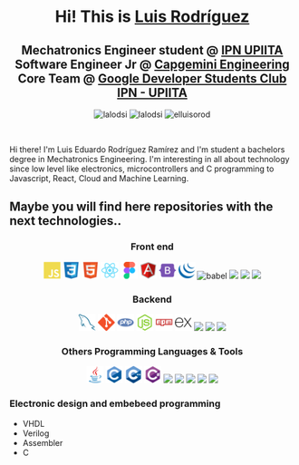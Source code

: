 <h1 align="center">Hi! This is <a href="https://www.linkedin.com/in/luis-rodriguez-935613141/">Luis Rodríguez</a></h1>
<h2 align="center">
  Mechatronics Engineer student @ <a href="https://www.upiita.ipn.mx/">IPN UPIITA</a> <br>
  Software Engineer Jr @ <a href="https://capgemini-engineering.com/us/en/">Capgemini Engineering</a> <br>
  Core Team @ <a href="https://gdsc.community.dev/national-polytechnic-institute-of-mexico-upiita/">Google Developer Students Club IPN - UPIITA</a> <br>
</h2>

<div align="center">
  <p align="center" href="https://github.com/lalodsi"> 
    <img src="https://komarev.com/ghpvc/?username=lalodsi&label=Profile%20views&color=0f75b6&style=flat&color=yellow" alt="lalodsi"/> 
    <img src="https://img.shields.io/github/followers/lalodsi.svg?style=flat&logo=github&label=Follow&maxAge=2592000&color=blue" alt="lalodsi"/> 
    <img src="https://img.shields.io/twitter/follow/elluisorod?color=purple&label=Follow&logo=twitter&style=flat" alt="elluisorod"/>   
  </p>
</div>

<br>

Hi there! I'm Luis Eduardo Rodríguez Ramírez and I'm student a bachelors degree in Mechatronics Engineering. I'm interesting in all about technology since low level like electronics, microcontrollers and C programming to Javascript, React, Cloud and Machine Learning.


## Maybe you will find here repositories with the next technologies..
<h3 align="center"> Front end </h3>
<p>
  <div align="center">
    <img src="https://raw.githubusercontent.com/devicons/devicon/c7d326b6009e60442abc35fa45706d6f30ee4c8e/icons/javascript/javascript-plain.svg" alt="JavaScript" height=30/>
    <img src="https://raw.githubusercontent.com/devicons/devicon/c7d326b6009e60442abc35fa45706d6f30ee4c8e/icons/css3/css3-original.svg" alt="CSS3" height=30/>
    <img src="https://raw.githubusercontent.com/devicons/devicon/c7d326b6009e60442abc35fa45706d6f30ee4c8e/icons/html5/html5-original.svg" alt="HTML5" height=30/>
    <img src="https://github.com/devicons/devicon/blob/master/icons/react/react-original.svg" alt="React" height=30/>
    <img src="https://github.com/devicons/devicon/blob/master/icons/figma/figma-original.svg" alt="Figma" height=30/>
    <img src="https://raw.githubusercontent.com/devicons/devicon/c7d326b6009e60442abc35fa45706d6f30ee4c8e/icons/angularjs/angularjs-original.svg" alt ="Angular" height=30/>
    <img src="https://raw.githubusercontent.com/devicons/devicon/c7d326b6009e60442abc35fa45706d6f30ee4c8e/icons/bootstrap/bootstrap-plain.svg" alt="Bootstrap" height=30/>
    <img src="https://raw.githubusercontent.com/devicons/devicon/c7d326b6009e60442abc35fa45706d6f30ee4c8e/icons/jquery/jquery-original.svg" alt="jQuery" height=30/>
    <img src="https://cdn.jsdelivr.net/gh/devicons/devicon/icons/babel/babel-original.svg" height=30 alt="babel"/>
    <img src="https://cdn.jsdelivr.net/gh/devicons/devicon/icons/electron/electron-original.svg" height=30 />
    <img src="https://cdn.jsdelivr.net/gh/devicons/devicon/icons/redux/redux-original.svg" height=30  />
    <img src="https://cdn.jsdelivr.net/gh/devicons/devicon/icons/typescript/typescript-original.svg" height=30  />
    
  </div>
</p>

<div align="center">
  <h3 align="center">Backend</h3>
  <p>
    <img src="https://raw.githubusercontent.com/devicons/devicon/c7d326b6009e60442abc35fa45706d6f30ee4c8e/icons/mysql/mysql-plain.svg" alt ="mySQL" height=30/>
    <img src="https://raw.githubusercontent.com/devicons/devicon/c7d326b6009e60442abc35fa45706d6f30ee4c8e/icons/git/git-original.svg" alt="Git" height=30/>
    <img src="https://raw.githubusercontent.com/devicons/devicon/c7d326b6009e60442abc35fa45706d6f30ee4c8e/icons/php/php-plain.svg" alt="PHP" height=30/>
    <img src="https://raw.githubusercontent.com/devicons/devicon/c7d326b6009e60442abc35fa45706d6f30ee4c8e/icons/nodejs/nodejs-original.svg" alt="NodeJS" height=30/>
    <img src="https://raw.githubusercontent.com/devicons/devicon/c7d326b6009e60442abc35fa45706d6f30ee4c8e/icons/npm/npm-original-wordmark.svg" alt="npm" height=30/>
    <img src="https://github.com/devicons/devicon/blob/master/icons/express/express-original.svg" alt="Express" height=30/>
    <img src="https://cdn.jsdelivr.net/gh/devicons/devicon/icons/graphql/graphql-plain.svg" height=30 />
    <img src="https://cdn.jsdelivr.net/gh/devicons/devicon/icons/nestjs/nestjs-plain.svg" height=30  />
    <img src="https://cdn.jsdelivr.net/gh/devicons/devicon/icons/webpack/webpack-original.svg" height=30  />
  </p>
</div>



<div align='center'>
  <h3>Others Programming Languages & Tools</h3>
  <p>
    <img src="https://raw.githubusercontent.com/devicons/devicon/c7d326b6009e60442abc35fa45706d6f30ee4c8e/icons/java/java-original.svg" alt="Java" height=30/>
    <img src="https://raw.githubusercontent.com/devicons/devicon/c7d326b6009e60442abc35fa45706d6f30ee4c8e/icons/c/c-original.svg" alt="C" height=30/>
    <img src="https://raw.githubusercontent.com/devicons/devicon/c7d326b6009e60442abc35fa45706d6f30ee4c8e/icons/cplusplus/cplusplus-original.svg" alt="Cplusplus" height=30/>
    <img src="https://raw.githubusercontent.com/devicons/devicon/c7d326b6009e60442abc35fa45706d6f30ee4c8e/icons/csharp/csharp-original.svg" alt="CSharp" height=30/>
    <img src="https://cdn.jsdelivr.net/gh/devicons/devicon/icons/latex/latex-original.svg" height=30  />
    <img src="https://cdn.jsdelivr.net/gh/devicons/devicon/icons/matlab/matlab-original.svg" height=30  />
    <img src="https://cdn.jsdelivr.net/gh/devicons/devicon/icons/numpy/numpy-original.svg" height=30  />
    <img src="https://cdn.jsdelivr.net/gh/devicons/devicon/icons/socketio/socketio-original.svg" height=30  />
    <img src="https://cdn.jsdelivr.net/gh/devicons/devicon/icons/unity/unity-original.svg" height=30  />
  </p>
</div>

<div>
  <h3>Electronic design and embebeed programming</h3>
  <p>
    <ul>
      <li>VHDL</li>
      <li>Verilog</li>
      <li>Assembler</li>
      <li>C</li>
    </ul>
  </p>
</div>

